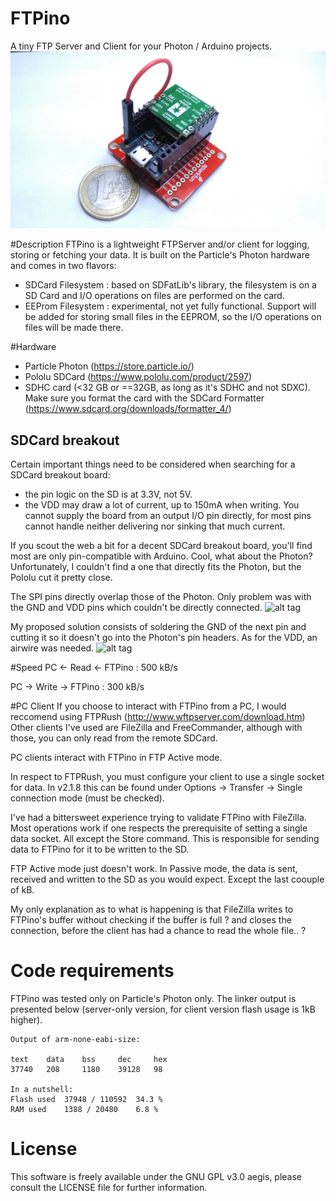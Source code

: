 # FTPino
A tiny FTP Server and Client for your Photon / Arduino projects.
![alt tag](Doc/FTPino_FTPServer.jpg?raw=true "FTPino")

#Description
FTPino is a lightweight FTPServer and/or client for logging, storing or fetching your data.
It is built on the Particle's Photon hardware and comes in two flavors:

- SDCard Filesystem : based on SDFatLib's library, the filesystem is on a SD Card and I/O operations on files are performed on the card. 
- EEProm Filesystem : experimental, not yet fully functional. Support will be added for storing small files in the EEPROM, so the I/O operations on files will be made there.

#Hardware
- Particle Photon (https://store.particle.io/)
- Pololu SDCard (https://www.pololu.com/product/2597)
- SDHC card (<32 GB or ==32GB, as long as it's SDHC and not SDXC). Make sure you format the card with the SDCard Formatter (https://www.sdcard.org/downloads/formatter_4/)

## SDCard breakout
Certain important things need to be considered when searching for a SDCard breakout board:
- the pin logic on the SD is at 3.3V, not 5V.
- the VDD may draw a lot of current, up to 150mA when writing. You cannot supply the board from an output I/O pin directly, for most pins cannot handle neither delivering nor sinking that much current.

If you scout the web a bit for a decent SDCard breakout board, you'll find most are only pin-compatible with Arduino. Cool, what about the Photon?
Unfortunately, I couldn't find a one that directly fits the Photon, but the Pololu cut it pretty close.

The SPI pins directly overlap those of the Photon. Only problem was with the GND and VDD pins which couldn't be directly connected.
![alt tag](Doc/FTPino_SDHolder1.jpg?raw=true "FTPino_SDHolder1")

My proposed solution consists of soldering the GND of the next pin and cutting it so it doesn't go into the Photon's pin headers.
As for the VDD, an airwire was needed.
![alt tag](Doc/FTPino_SDHolder2.jpg?raw=true "FTPino_SDHolder2")

#Speed
PC <- Read  <- FTPino : 500 kB/s

PC -> Write -> FTPino : 300 kB/s

#PC Client
If you choose to interact with FTPino from a PC, I would reccomend using FTPRush (http://www.wftpserver.com/download.htm)
Other clients I've used are FileZilla and FreeCommander, although with those, you can only read from the remote SDCard.

PC clients interact with FTPino in FTP Active mode.

In respect to FTPRush, you must configure your client to use a single socket for data. In v2.1.8 this can be found under Options -> Transfer -> Single connection mode (must be checked).

I've had a bittersweet experience trying to validate FTPino with FileZilla. Most operations work if one respects the prerequisite of setting a single data socket. All except the Store command.
This is responsible for sending data to FTPino for it to be written to the SD. 

FTP Active mode just doesn't work. In Passive mode, the data is sent, received and written to the SD as you would expect. Except the last coouple of kB.

My only explanation as to what is happening is that FileZilla writes to FTPino's buffer without checking if the buffer is full ? and closes the connection, before the client has had a chance to 
read the whole file.. ?

# Code requirements
FTPino was tested only on Particle's Photon only. The linker output is presented below (server-only version, for client version flash usage is 1kB higher).
```
Output of arm-none-eabi-size:

text	data	bss		dec		hex
37740	208		1180	39128	98

In a nutshell:
Flash used	37948 / 110592	34.3 %
RAM used	1388 / 20480	6.8 %
```

# License
This software is freely available under the GNU GPL v3.0 aegis, please consult the LICENSE file for further information.